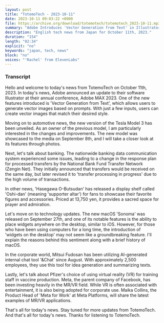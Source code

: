 ```yaml
---
layout: post
title: "TotemoTech - 2023-10-11"
date: 2023-10-11 09:03:22 +0900
file: https://archive.org/download/totemotech/totemotech_2023-10-11.mp3
summary: "Adobe Introduces 'Vector Generation from Text' in Illustrator Update; New Tesla Model 3 Unveiled, & more…"
description: "English tech news from Japan for October 11th, 2023."
duration: "154"
length: "02:34"
explicit: "no"
keywords: "japan, tech, news"
block: "no"
voices: "'Rachel' from ElevenLabs"
---
```


### Transcript

Hello and welcome to today's news from TotemoTech on October 11th, 2023. In today's news, Adobe announced an update to their software Illustrator at their annual conference, Adobe MAX 2023. One of the new features introduced is 'Vector Generation from Text', which allows users to generate vector images based on prompts. With just a few inputs, users can create vector images that match their desired style.

Moving on to automotive news, the new version of the Tesla Model 3 has been unveiled. As an owner of the previous model, I am particularly interested in the changes and improvements. The new model was showcased to the media on September 8th, and I will take a closer look at its features through photos.

Next, let's talk about banking. The nationwide banking data communication system experienced some issues, leading to a change in the response plan for processed transfers by the National Bank Fund Transfer Network (Zengin Net). They initially announced that transfers would be received on the same day, but later revised it to 'transfer processing in progress' due to the high volume of transactions.

In other news, 'Hasegawa O-Butsudan' has released a display shelf called 'Oshi-dan' (meaning 'supporter altar') for fans to showcase their favorite figures and accessories. Priced at 13,750 yen, it provides a sacred space for prayer and admiration.

Let's move on to technology updates. The new macOS 'Sonoma' was released on September 27th, and one of its notable features is the ability to place widgets anywhere on the desktop, similar to iOS. However, for those who have been using computers for a long time, the introduction of 'widgets on the desktop' may not seem like a groundbreaking feature. I'll explain the reasons behind this sentiment along with a brief history of macOS.

In the corporate world, Mitsui Fudosan has been utilizing AI-generated internal chat tool '&Chat' since August. With approximately 2,500 employees, they use this tool for idea generation and summarizing texts.

Lastly, let's talk about Pfizer's choice of using virtual reality (VR) for training staff in vaccine production. Meta, the parent company of Facebook, has been investing heavily in the MR/VR field. While VR is often associated with entertainment, it is also being adopted for corporate use. Maika Collins, the Product Head of 'Meta for Work' at Meta Platforms, will share the latest examples of MR/VR applications.

That's all for today's news. Stay tuned for more updates from TotemoTech.   And that's all for today's news. Thanks for listening to TotemoTech.
